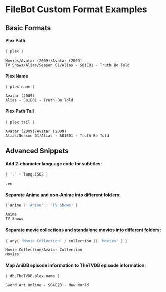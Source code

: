 # FileBot Custom Format Examples


## Basic Formats


#### Plex Path
```groovy
{ plex }
```
```
Movies/Avatar (2009)/Avatar (2009)
TV Shows/Alias/Season 01/Alias - S01E01 - Truth Be Told
```


#### Plex Name
```groovy
{ plex.name }
```
```
Avatar (2009)
Alias - S01E01 - Truth Be Told
```


#### Plex Path Tail
```groovy
{ plex.tail }
```
```
Avatar (2009)/Avatar (2009)
Alias/Season 01/Alias - S01E01 - Truth Be Told
```


## Advanced Snippets

#### Add 2-character language code for subtitles:
```groovy
{ '.' + lang.ISO2 }
```
```
.en
```


#### Separate Anime and non-Anime into different folders:
```groovy
{ anime ? 'Anime' : 'TV Shows' }
```
```
Anime
TV Shows
```


#### Separate movie collections and standalone movies into different folders:
```groovy
{ any{ 'Movie Collection' / collection }{ 'Movies' } }
```
```
Movie Collection/Avatar Collection
Movies
```


#### Map AniDB episode information to TheTVDB episode information:
```groovy
{ db.TheTVDB.plex.name }
```
```
Sword Art Online - S04E23 - New World
```
